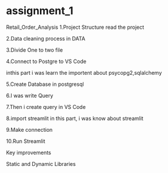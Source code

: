 # assignment_1
Retail_Order_Analysis
1.Project Structure
  read the project

2.Data cleaning process in DATA 

3.Divide One to two file

4.Connect to Postgre to VS Code 

 inthis part i was learn the importent about psycopg2,sqlalchemy

5.Create Database in postgresql 

6.I was write Query 

7.Then i create query in VS Code 

8.import streamlit 
 in this part, i was know about streamlit 

9.Make connection 

10.Run Streamlit

Key improvements

Static and Dynamic Libraries


